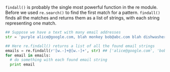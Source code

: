 `findall()` is probably the single most powerful function in the re module. Before we used `re.search()` to find the first match for a pattern. `findall()` finds all the matches and returns them as a list of strings, with each string representing one match. 
    
```python    
## Suppose we have a text with many email addresses
str = 'purple alice@google.com, blah monkey bob@abc.com blah dishwasher'

## Here re.findall() returns a list of all the found email strings
emails = re.findall(r'[w.-]+@[w.-]+', str) ## ['alice@google.com', 'bob@abc.com']
for email in emails:
  # do something with each found email string
  print email
```
